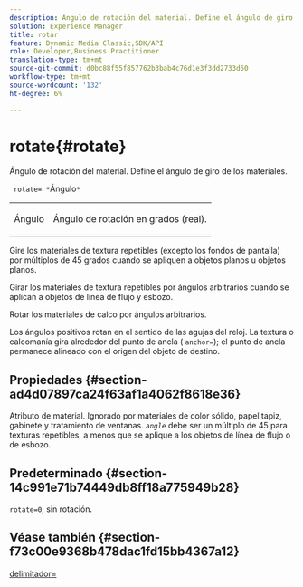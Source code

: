 ```yaml
---
description: Ángulo de rotación del material. Define el ángulo de giro de los materiales.
solution: Experience Manager
title: rotar
feature: Dynamic Media Classic,SDK/API
role: Developer,Business Practitioner
translation-type: tm+mt
source-git-commit: d0bc88f55f857762b3bab4c76d1e3f3dd2733d60
workflow-type: tm+mt
source-wordcount: '132'
ht-degree: 6%

---
```



# rotate{#rotate}

Ángulo de rotación del material. Define el ángulo de giro de los materiales.

` rotate= *`Ángulo`*`

<table id="simpletable_F1A87ECD86E8429788825374A6882CB9"> 
 <tr class="strow"> 
  <td class="stentry"> <p> <span class="varname"> Ángulo </span> </p> </td> 
  <td class="stentry"> <p>Ángulo de rotación en grados (real). </p> </td> 
 </tr> 
</table>

Gire los materiales de textura repetibles (excepto los fondos de pantalla) por múltiplos de 45 grados cuando se apliquen a objetos planos u objetos planos.

Girar los materiales de textura repetibles por ángulos arbitrarios cuando se aplican a objetos de línea de flujo y esbozo.

Rotar los materiales de calco por ángulos arbitrarios.

Los ángulos positivos rotan en el sentido de las agujas del reloj. La textura o calcomanía gira alrededor del punto de ancla ( `anchor=`); el punto de ancla permanece alineado con el origen del objeto de destino.

## Propiedades {#section-ad4d07897ca24f63af1a4062f8618e36}

Atributo de material. Ignorado por materiales de color sólido, papel tapiz, gabinete y tratamiento de ventanas. *`angle`* debe ser un múltiplo de 45 para texturas repetibles, a menos que se aplique a los objetos de línea de flujo o de esbozo.

## Predeterminado {#section-14c991e71b74449db8ff18a775949b28}

`rotate=0`, sin rotación.

## Véase también {#section-f73c00e9368b478dac1fd15bb4367a12}

[delimitador=](../../../../../ir-api/http-protocol/image-rendering-api-ref/c-ir-http-protocol-ref/c-ir-http-protocol-command-reference/r-ir-http-anchor.md#reference-d53923d785c9442997dc7f2199524c26)
